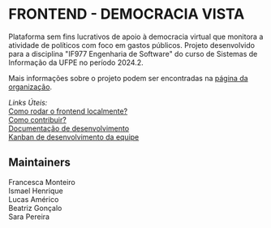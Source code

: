 # FRONTEND - DEMOCRACIA VISTA
Plataforma sem fins lucrativos de apoio à democracia virtual que monitora a atividade de políticos com foco em gastos públicos. Projeto desenvolvido para a disciplina "IF977 Engenharia de Software" do curso de Sistemas de Informação da UFPE no período 2024.2.

Mais informações sobre o projeto podem ser encontradas na [página da organização](https://github.com/democraciavista).

*Links Úteis:*
\
[Como rodar o frontend localmente?](https://github.com/democraciavista/frontend/blob/main/BUILD.md)
\
[Como contribuir?](https://github.com/democraciavista/frontend/blob/main/CONTRIBUTING.md)
\
[Documentação de desenvolvimento](https://github.com/democraciavista/.github/tree/main/artifacts)
\
[Kanban de desenvolvimento da equipe](https://github.com/orgs/democraciavista/projects/1/views/1)

## Maintainers
Francesca Monteiro\
Ismael Henrique\
Lucas Américo\
Beatriz Gonçalo\
Sara Pereira

